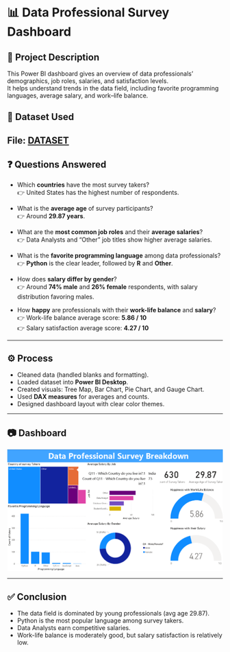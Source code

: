 # 📊 Data Professional Survey Dashboard  

## 📌 Project Description  
This Power BI dashboard gives an overview of data professionals’ demographics, job roles, salaries, and satisfaction levels.  
It helps understand trends in the data field, including favorite programming languages, average salary, and work–life balance.  

## 📂 Dataset Used  
File: <a href="https://github.com/O-ASwIN-O/PowerBI_Dashboard/blob/main/Power%20BI%20-%20Final%20Project.xlsx">DATASET</a>
---

## ❓ Questions Answered  
- Which **countries** have the most survey takers?  
  👉 United States has the highest number of respondents.  

- What is the **average age** of survey participants?  
  👉 Around **29.87 years**.  

- What are the **most common job roles** and their **average salaries**?  
  👉 Data Analysts and “Other” job titles show higher average salaries.  

- What is the **favorite programming language** among data professionals?  
  👉 **Python** is the clear leader, followed by **R** and **Other**.  

- How does **salary differ by gender**?  
  👉 Around **74% male** and **26% female** respondents, with salary distribution favoring males.  

- How **happy** are professionals with their **work-life balance** and **salary**?  
  👉 Work-life balance average score: **5.86 / 10**  
  👉 Salary satisfaction average score: **4.27 / 10**  

---

## ⚙️ Process  
- Cleaned data (handled blanks and formatting).  
- Loaded dataset into **Power BI Desktop**.  
- Created visuals: Tree Map, Bar Chart, Pie Chart, and Gauge Chart.  
- Used **DAX measures** for averages and counts.  
- Designed dashboard layout with clear color themes.  

---

## 📷 Dashboard  
![Dashboard](PowerBI_Dashboard.png)  

---

## ✅ Conclusion  
- The data field is dominated by young professionals (avg age 29.87).  
- Python is the most popular language among survey takers.  
- Data Analysts earn competitive salaries.  
- Work-life balance is moderately good, but salary satisfaction is relatively low.  
